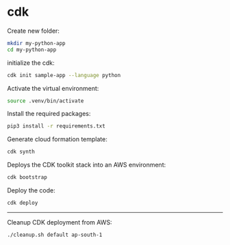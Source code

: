 # cdk

Create new folder:
```bash
mkdir my-python-app
cd my-python-app
```

initialize the cdk: 
```bash
cdk init sample-app --language python
```

Activate the virtual environment:
```bash
source .venv/bin/activate
```

Install the required packages:
```bash
pip3 install -r requirements.txt
```

Generate cloud formation template: 
```bash
cdk synth
```

Deploys the CDK toolkit stack into an AWS environment:
```bash
cdk bootstrap
```

Deploy the code:
```bash
cdk deploy
```

---

Cleanup CDK deployment from AWS:
```bash
./cleanup.sh default ap-south-1
```
